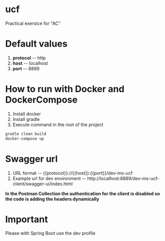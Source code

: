 # ucf
Practical exersice for "AC"

# Default values
1. **protocol** -- http
2. **host** -- localhost
3. **port** -- 8889

# How to run with Docker and DockerCompose
1. Install docker
2. Install gradle
3. Execute command in the root of the project
```cmd
gradle clean build 
docker-compose up
```

# Swagger url
1. URL format -- {{protocol}}://{{host}}:{{port}}/dev-ms-ucf
2. Example url for dev environment  -- http://localhost:8889/dev-ms-ucf-client/swagger-ui/index.html

**In the Postman Collection the authentication for the client is disabled so the code is adding the headers dynamically**

# Important
Please with Spring Boot use the dev profile